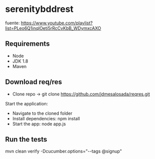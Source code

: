 # serenitybddrest
fuente: https://www.youtube.com/playlist?list=PLeo6Q1inqlOeti5rRcCvKbB_WDymxcAXO


## Requirements
- Node
- JDK 1.8
- Maven

## Download req/res
- Clone repo ->  git clone https://github.com/jdmesalosada/reqres.git

Start the application:
- Navigate to the cloned folder
- Install dependencies: npm install
- Start the app: node app.js

## Run the tests
mvn clean verify -Dcucumber.options="--tags @signup"